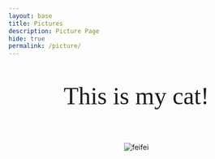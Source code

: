 ```yaml
---
layout: base
title: Pictures 
description: Picture Page
hide: true
permalink: /picture/
---
```

<center>
<p style="font-family: serif; color: p; font-size:48px" class="strong">This is my cat!</p>
<br>
<img src="{{site.baseurl}}/images/cat.png" alt="feifei">
<br><br>
</center>
